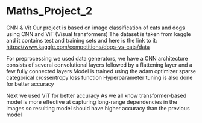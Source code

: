 # Maths_Project_2
CNN &amp; Vit
Our project is based on image classification of cats and dogs using CNN and ViT (Visual transformers)
The dataset is taken from kaggle and it contains test and training sets and here is the link to it: https://www.kaggle.com/competitions/dogs-vs-cats/data


For preprocessing we used data generators, we have a CNN architecture consists of several convolutional layers followed by a flattening layer and a few fully connected layers
Model is trained using the adam optimizer  sparse categorical crossentropy loss function
Hyperparameter tuning is also done for better accuracy


Next we used ViT for better accuracy
As we all know transformer-based model is more effective at capturing long-range dependencies in the images so resulting model should have higher accuracy than the previous model

